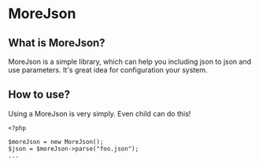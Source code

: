 MoreJson
========


What is MoreJson?
-----------------

MoreJson is a simple library, which can help you including json to json and use parameters. It's great idea for configuration your system.

How to use?
-----------

Using a MoreJson is very simply. Even child can do this!


```
<?php

$moreJson = new MoreJson();
$json = $moreJson->parse("foo.json");
...
```